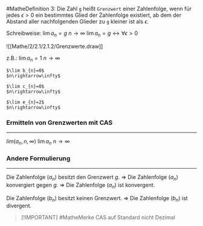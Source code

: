 #MatheDefinition 3:
	Die Zahl ``g`` heißt ``Grenzwert`` einer Zahlenfolge,
	wenn für jedes $\epsilon>0$ ein bestimmtes Glied der
	Zahlenfolge existiert, ab dem der Abstand aller
	nachfolgenden Glieder zu ``g`` kleiner ist als $\epsilon$.

Schreibweise:
	$\lim a_{n}=g$
	$n\rightarrow\infty$
$\lim a_n=g\leftrightarrow\forall\epsilon>0$

![[Mathe/2/2.1/2.1.2/Grenzwerte.draw]]

z.B.:
	$\lim a_{n}=1$
	$n\rightarrow\infty$
	
	$\lim b_{n}=0$
	$n\rightarrow\infty$
	
	$\lim c_{n}=0$
	$n\rightarrow\infty$
	
	$\lim e_{n}=2$
	$n\rightarrow\infty$

### Ermitteln von Grenzwerten mit CAS
---
$lim (a_{n}, n, \infty)$
$\lim a_{n}$
$n\rightarrow\infty$

### Andere Formulierung
---
Die Zahlenfolge $(a_n)$ besitzt den Grenzwert $g$.
	=> Die Zahlenfolge $(a_n)$ konvergiert gegen $g$.
	=> Die Zahlenfolge $(a_n)$ ist konvergent.

Die Zahlenfolge $(b_n)$ besitzt keinen Grenzwert.
	=> Die Zahlenfolge $(b_n)$ ist divergent.

> [!IMPORTANT] #MatheMerke
> CAS auf Standard nicht Dezimal